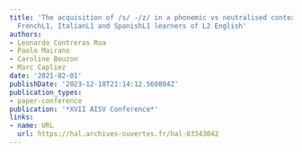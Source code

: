 ```yaml
---
title: 'The acquisition of /s/ -/z/ in a phonemic vs neutralised context: comparing
  FrenchL1, ItalianL1 and SpanishL1 learners of L2 English'
authors:
- Leonardo Contreras Roa
- Paolo Mairano
- Caroline Bouzon
- Marc Capliez
date: '2021-02-01'
publishDate: '2023-12-18T21:14:12.560804Z'
publication_types:
- paper-conference
publication: '*XVII AISV Conference*'
links:
- name: URL
  url: https://hal.archives-ouvertes.fr/hal-03343042
---
```

